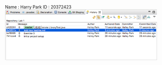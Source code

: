 Name : Harry Park
ID : 20372423
![](https://github.com/HaileyHryPark/comp-3111-lab1-demo/blob/master/Screen%20Shot%202019-02-20%20at%2015.35.46.png)
